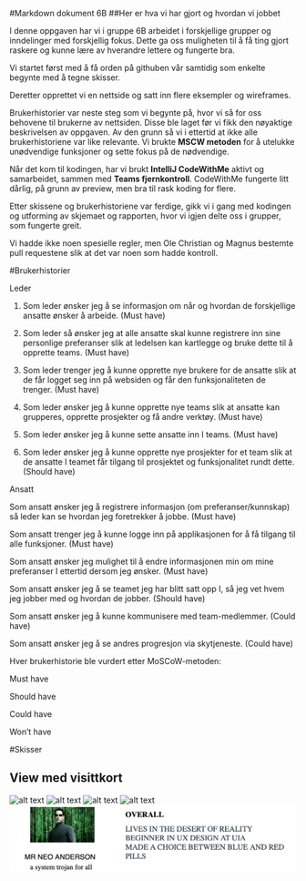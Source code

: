 #Markdown dokument 6B
##Her er hva vi har gjort og hvordan vi jobbet

<p>I denne oppgaven har vi i gruppe 6B arbeidet i forskjellige grupper og inndelinger med forskjellig fokus. 
Dette ga oss muligheten til å få ting gjort raskere og kunne lære av hverandre lettere og fungerte bra.</p>
<p>Vi startet først med å få orden på githuben vår samtidig som enkelte begynte med å tegne skisser.
<p>Deretter opprettet vi en nettside og satt inn flere eksempler og wireframes.</p>
<p>Brukerhistorier var neste steg som vi begynte på, hvor vi så for oss behovene til brukerne av nettsiden. Disse ble laget før vi fikk den nøyaktige beskrivelsen av oppgaven. Av den grunn så vi i ettertid at ikke alle brukerhistoriene var like relevante. 
Vi brukte <b>MSCW metoden</b> for å utelukke unødvendige funksjoner og sette fokus på de nødvendige.</p>
<p>Når det kom til kodingen, har vi brukt <b>IntelliJ CodeWithMe</b> aktivt og samarbeidet, sammen med <b>Teams fjernkontroll</b>.
CodeWithMe fungerte litt dårlig, på grunn av preview, men bra til rask koding for flere.</p>
Etter skissene og brukerhistoriene var ferdige, gikk vi i gang med kodingen og utforming av skjemaet og rapporten, hvor vi igjen delte oss i grupper, som fungerte greit.
<p>Vi hadde ikke noen spesielle regler, men Ole Christian og Magnus bestemte pull requestene slik at det var noen som hadde kontroll.</p>




#Brukerhistorier


Leder 

1. Som leder ønsker jeg å se informasjon om når og hvordan de forskjellige ansatte ønsker å arbeide. (Must have)

2. Som leder så ønsker jeg at alle ansatte skal kunne registrere inn sine personlige preferanser slik at ledelsen kan kartlegge og bruke dette til å opprette teams. (Must have)

3. Som leder trenger jeg å kunne opprette nye brukere for de ansatte slik at de får logget seg inn på websiden og får den funksjonaliteten de trenger. (Must have)

4. Som leder ønsker jeg å kunne opprette nye teams slik at ansatte kan grupperes, opprette prosjekter og få andre verktøy. (Must have)

5. Som leder ønsker jeg å kunne sette ansatte inn I teams. (Must have)

6. Som leder ønsker jeg å kunne opprette nye prosjekter for et team slik at de ansatte I teamet får tilgang til prosjektet og funksjonalitet rundt dette. (Should have)

Ansatt 

Som ansatt ønsker jeg å registrere informasjon (om preferanser/kunnskap) så leder kan se hvordan jeg foretrekker å jobbe. (Must have)

Som ansatt trenger jeg å kunne logge inn på applikasjonen for å få tilgang til alle funksjoner. (Must have)

Som ansatt ønsker jeg mulighet til å endre informasjonen min om mine preferanser I ettertid dersom jeg ønsker. (Must have)  

Som ansatt ønsker jeg å se teamet jeg har blitt satt opp I, så jeg vet hvem jeg jobber med og hvordan de jobber. (Should have)

Som ansatt ønsker jeg å kunne kommunisere med team-medlemmer. (Could have)

Som ansatt ønsker jeg å se andres progresjon via skytjeneste. (Could have)


<p>Hver brukerhistorie ble vurdert etter MoSCoW-metoden:</p>

Must have 

Should have 

Could have 

Won’t have


#Skisser

## View med visittkort
![alt text](https://github.com/Gruppe-6B/is114/blob/main/Visittkort-design.png?raw=true)
![alt text](https://github.com/Gruppe-6B/is114/blob/main/Visittkort-design%202.png?raw=true)
![alt text](https://github.com/Gruppe-6B/is114/blob/main/Visittkort-design%203.png?raw=true)
![alt text](https://github.com/Gruppe-6B/is114/blob/main/Visittkort-design%204.png?raw=true)
![alt text](https://github.com/Gruppe-6B/Gruppe-6B.github.io/blob/2c52d8c2330b6167edeade0a8b20f2a8fe9972f3/VISITBILETTE.png?raw=true)


